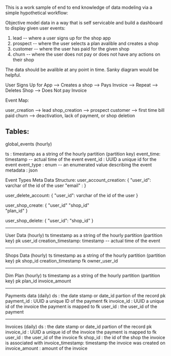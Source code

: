This is a work sample of end to end knowledge of data modeling via a simple hypothetical workflow:

Objective model data in a way that is self servicable and build a dashboard to display given user events:

1. lead -- where a user signs up for the shop app
2. prospect -- where the user selects a plan avalible and creates a shop
3. customer -- where the user has paid for the given shop 
4. churn -- where the user does not pay or does not have any actions on their shop


The data should be avalible at any point in time. 
Sanky diagram would be helpful.

User Signs Up for App 
    --> Creates a shop 
        --> Pays Invoice 
            --> Repeat
        --> Deletes Shop
        --> Does Not pay Invoice 

Event Map: 

user_creation --> lead
shop_creation --> prospect
customer --> first time bill paid
churn --> deactivation, lack of payment, or shop deletion


Tables: 
----------------------------------------------------------------

global_events (hourly)

ts : timestamp as a string of the hourly partition (partition key)
event_time: timestamp -- actual time of the event
event_id : UUID a unique id for the event 
event_type : enum -- an enumerated value describing the event 
metadata : json 




Event Types Meta Data Structure: 
user_account_creation: 
{
    "user_id": varchar of the id of the user
    "email" :
}

user_delete_account:
{
    "user_id": varchar of the id of the user
}

user_shop_create: 
{
    "user_id"
    "shop_id"  
    "plan_id"
}

user_shop_delete:
{
    "user_id":
    "shop_id"
}





----------------------------------------------------------------
User Data (hourly)
ts timestamp as a string of the hourly partition (partition key)
pk user_id
creation_timestamp: timestamp -- actual time of the event



----------------------------------------------------------------
Shops Data (hourly)
ts timestamp as a string of the hourly partition (partition key)
pk shop_id
creation_timestamp
fk owner_user_id

----------------------------------------------------------------
Dim Plan (hourly)
ts  timestamp as a string of the hourly partition (partition key)
pk  plan_id
invoice_amount


----------------------------------------------------------------
Payments data (daily)
ds : the date stamp or date_id partion of the record
pk payment_id : UUID a unique ID of the payment 
fk invoice_id : UUID a unique id of the invoice the payment is mapped to
fk user_id : the user_id of the payment


----------------------------------------------------------------
Invoices (daily) 
ds : the date stamp or date_id partion of the record
pk invoice_id : UUID a unique id of the invoice the payment is mapped to
fk user_id : the user_id of the invoice
fk shop_id : the id of the shop the invoice is associated with
invoice_timestamp: timestamp the invoice was created on
invoice_amount : amount of the invoice






